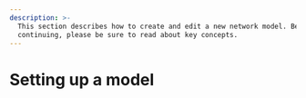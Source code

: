 ```yaml
---
description: >-
  This section describes how to create and edit a new network model. Before
  continuing, please be sure to read about key concepts.
---
```


# Setting up a model

